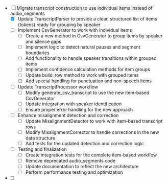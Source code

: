 - [ ] Migrate transcript construction to use individual items instead of audio_segments
  - [x] Update TranscriptParser to provide a clear, structured list of items (tokens) ready for grouping by speaker
  - [ ] Implement CsvGenerator to work with individual items
    - [ ] Create a new method in CsvGenerator to group items by speaker and silence gaps
    - [ ] Implement logic to detect natural pauses and segment boundaries
    - [ ] Add functionality to handle speaker transitions within grouped items
    - [ ] Implement confidence calculation methods for item groups
    - [ ] Update build_row method to work with grouped items
    - [ ] Add special handling for punctuation and non-speech items
  - [ ] Update TranscriptProcessor workflow
    - [ ] Modify generate_csv_transcript to use the new item-based CsvGenerator
    - [ ] Update integration with speaker identification
    - [ ] Ensure proper error handling for the new approach
  - [ ] Enhance misalignment detection and correction
    - [ ] Update MisalignmentDetector to work with item-based transcript rows
    - [ ] Modify MisalignmentCorrector to handle corrections in the new data structure
    - [ ] Add tests for the updated detection and correction logic
  - [ ] Testing and finalization
    - [ ] Create integration tests for the complete item-based workflow
    - [ ] Remove deprecated audio_segments code
    - [ ] Update documentation to reflect the new architecture
    - [ ] Perform performance testing and optimization

- [ ] 

